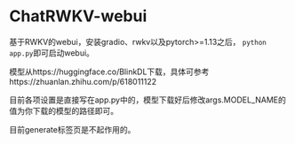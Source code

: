 # ChatRWKV-webui

基于RWKV的webui，安装gradio、rwkv以及pytorch>=1.13之后，
`python app.py`即可启动webui。

模型从https://huggingface.co/BlinkDL下载，具体可参考https://zhuanlan.zhihu.com/p/618011122

目前各项设置是直接写在app.py中的，模型下载好后修改args.MODEL_NAME的值为你下载的模型的路径即可。

目前generate标签页是不起作用的。
